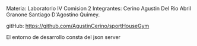 Materia: Laboratorio IV
Comision 2
Integrantes:
Cerino Agustin
Del Rio Abril
Granone Santiago
D'Agostino Quimey.

gitHub: https://github.com/AgustinCerino/sportHouseGym

El entorno de desarrollo consta del json server 

